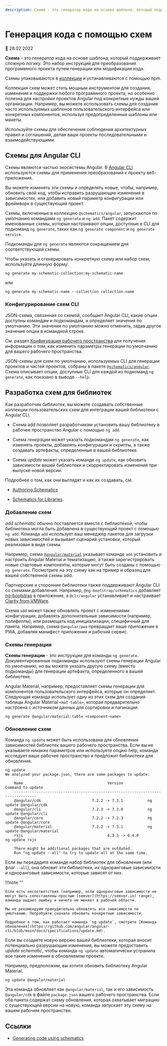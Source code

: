 ```yaml
---
description: Схема - это генератор кода на основе шаблона, который поддерживает сложную логику. Это набор инструкций для преобразования программного проекта путем генерации или модификации кода
---
```


# Генерация кода с помощью схем

:date: 28.02.2022

**Схема** - это генератор кода на основе шаблона, который поддерживает сложную логику. Это набор инструкций для преобразования программного проекта путем генерации или модификации кода.

Схемы упаковываются в [коллекции](glossary.md#collection) и устанавливаются с помощью npm.

Коллекция схем может стать мощным инструментом для создания, изменения и поддержки любого программного проекта, но особенно полезна для настройки проектов Angular под конкретные нужды вашей организации. Например, вы можете использовать схемы для создания часто используемых шаблонов пользовательского интерфейса или конкретных компонентов, используя предопределенные шаблоны или макеты.

Используйте схемы для обеспечения соблюдения архитектурных правил и соглашений, делая ваши проекты последовательными и взаимодействующими.

## Схемы для Angular CLI

Схемы являются частью экосистемы Angular. В [Angular CLI](glossary.md#cli) используются схемы для применения преобразований к проекту веб-приложения.

Вы можете изменять эти схемы и определять новые, чтобы, например, обновить свой код, чтобы исправить разрушающие изменения в зависимостях, или добавить новый параметр конфигурации или фреймворк в существующий проект.

Схемы, включенные в коллекцию `@schematics/angular`, запускаются по умолчанию командами `ng generate` и `ng add`. Пакет содержит именованные схемы, которые настраивают опции, доступные в CLI для подкоманд `ng generate`, таких как `ng generate component` и `ng generate service`.

Подкоманды для `ng generate` являются сокращением для соответствующей схемы.

Чтобы указать и сгенерировать конкретную схему или набор схем, используйте длинную форму:

```shell
ng generate my-schematic-collection:my-schematic-name
```

или

```shell
ng generate my-schematic-name --collection collection-name
```

### Конфигурирование схем CLI

JSON-схема, связанная со схемой, сообщает Angular CLI, какие опции доступны командам и подкомандам, и определяет значения по умолчанию. Эти значения по умолчанию можно отменить, задав другое значение опции в командной строке.

См. раздел [Конфигурация рабочего пространства](workspace-config.md) для получения информации о том, как изменить параметры генерации по умолчанию для вашего рабочего пространства.

JSON-схемы для схем по умолчанию, используемых CLI для генерации проектов и частей проектов, собраны в пакете [`@schematics/angular`](https://github.com/angular/angular-cli/tree/main/packages/schematics/angular). Схема описывает опции, доступные CLI для каждой из подкоманд `ng generate`, как показано в выводе `--help`.

## Разработка схем для библиотек

Как разработчик библиотек, вы можете создавать собственные коллекции пользовательских схем для интеграции вашей библиотеки с Angular CLI.

-   Схема add позволяет разработчикам установить вашу библиотеку в рабочее пространство Angular с помощью `ng add`.

-   Схема _генерации_ может указать подкомандам `ng generate`, как изменять проекты, добавлять конфигурации и скрипты, а также создавать артефакты, определенные в вашей библиотеке.

-   Схема _update_ может указать команде `ng update`, как обновить зависимости вашей библиотеки и скорректировать изменения при выпуске новой версии.

Подробнее о том, как они выглядят и как их создавать, см:

-   [Authoring Schematics](schematics-authoring.md)

-   [Schematics for Libraries](schematics-for-libraries.md)

### Добавление схем

_add schematic_ обычно поставляется вместе с библиотекой, чтобы библиотека могла быть добавлена в существующий проект с помощью `ng add`. Команда `add` использует ваш менеджер пакетов для загрузки новых зависимостей и вызывает сценарий установки, который реализован в виде схемы.

Например, схема [`@angular/material`](https://material.angular.io/guide/schematics) указывает команде `add` установить и настроить Angular Material и тематизацию, а также зарегистрировать новые стартовые компоненты, которые могут быть созданы с помощью `ng generate`. Посмотрите на эту схему как на пример и образец для вашей собственной схемы add.

Партнерские и сторонние библиотеки также поддерживают Angular CLI со схемами добавления. Например, `@ng-bootstrap/schematics` добавляет [ng-bootstrap](https://ng-bootstrap.github.io) в приложение, а `@clr/angular` устанавливает и настраивает [Clarity from VMWare](https://clarity.design/documentation/get-started).

Схема `add` может также обновлять проект с изменениями конфигурации, добавлять дополнительные зависимости (например, полифиллы), или размещать код инициализации, специфичный для пакета. Например, схема `@angular/pwa` превращает ваше приложение в PWA, добавляя манифест приложения и рабочий сервис.

### Схемы генерации

**Схемы генерации** - это инструкции для команды `ng generate`. Документированные подкоманды используют схемы генерации Angular по умолчанию, но вы можете указать другую схему (вместо подкоманды) для генерации артефакта, определенного в вашей библиотеке.

Angular Material, например, предоставляет схемы генерации для компонентов пользовательского интерфейса, которые он определяет. Следующая команда использует одну из этих схем для создания таблицы Angular Material `<mat-table>`, которая предварительно настроена с источником данных для сортировки и пагинации.

```shell
ng generate @angular/material:table <component-name>
```

### Обновление схем

Команда `ng update` может быть использована для обновления зависимостей библиотек вашего рабочего пространства. Если вы не указываете никаких параметров или используете опцию help, команда исследует ваше рабочее пространство и предложит библиотеки для обновления.

```shell
ng update
We analyzed your package.json, there are some packages to update:

    Name                                      Version                     Command to update
    ‐-------------------------------------------------------------------------------
    @angular/cdk                       7.2.2 -> 7.3.1           ng update @angular/cdk
    @angular/cli                       7.2.3 -> 7.3.0           ng update @angular/cli
    @angular/core                      7.2.2 -> 7.2.3           ng update @angular/core
    @angular/material                  7.2.2 -> 7.3.1           ng update @angular/material
    rxjs                                      6.3.3 -> 6.4.0           ng update rxjs

    There might be additional packages that are outdated.
    Run "ng update --all" to try to update all at the same time.
```

Если вы передадите команде набор библиотек для обновления (или флаг `--all`), она обновит эти библиотеки, их одноранговые зависимости и одноранговые зависимости, которые зависят от них.

!!!note ""

    Если есть несоответствия (например, если одноранговые зависимости не могут быть сопоставлены простым [semver](https://semver.io) range), команда выдает ошибку и ничего не меняет в рабочей области.

    Мы не рекомендуем принудительно обновлять все зависимости по умолчанию. Попробуйте сначала обновить конкретные зависимости.

    Подробнее о том, как работает команда `ng update`, смотрите [Команда обновления](https://github.com/angular/angular-cli/blob/main/docs/specifications/update.md).

Если вы создаете новую версию вашей библиотеки, которая вносит потенциально разрушающие изменения, вы можете предоставить _update schematic_, чтобы команда `ng update` автоматически устранила все такие изменения в обновляемом проекте.

Например, предположим, вы хотите обновить библиотеку Angular Material.

```shell
ng update @angular/material
```

Эта команда обновляет как `@angular/material`, так и его зависимость `@angular/cdk` в файле `package.json` вашего рабочего пространства. Если оба пакета содержат схему обновления, которая охватывает миграцию с существующей версии на новую, команда запускает эту схему на вашем рабочем пространстве.

<!-- links -->

<!-- external links -->

<!-- end links -->

## Ссылки

-   [Generating code using schematics](https://angular.io/guide/schematics)
